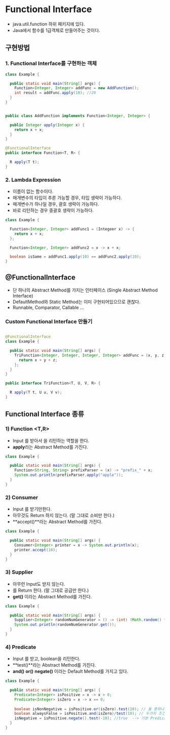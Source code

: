 # Functional Interface

- java.util.function 하위 패키지에 있다.
- Java에서 함수를 1급객체로 만들어주는 것이다.

## 구현방법

### 1. Functional Interface를 구현하는 객체

```java
class Example {

  public static void main(String[] args) {
    Function<Integer, Integer> addFunc = new AddFunction();
    int result = addFunc.apply(10); //20
  }
}


public class AddFunction implements Function<Integer, Integer> {

  public Integer apply(Integer x) {
    return x + x;
  }
}

@FunctionalInterface
public interface Function<T, R> {

  R apply(T t);
}
```

### 2. Lambda Expression

- 이름이 없는 함수이다.
- 매개변수의 타입이 추론 가능할 경우, 타입 생략이 가능하다.
- 매개변수가 하나일 경우, 괄호 생략이 가능하다.
- 바로 리턴하는 경우 중괄호 생략이 가능하다.

```java
class Example {

  Function<Integer, Integer> addFunc1 = (Integeer x) -> {
    return x + x;
  };

  Function<Integer, Integer> addFunc2 = x -> x + x;

  boolean isSame = addFunc1.apply(10) == addFunc2.apply(10);
}
```

## @FunctionalInterface

- 단 하나의 Abstract Method를 가지는 인터페이스 (Single Abstract Method Interface)
- DefaultMethod와 Static Method는 이미 구현되어있으므로 괜찮다.
- Runnable, Comparator, Callable ...

### Custom Functional Interface 만들기

```java

@FunctionalInterface
class Example {

  public static void main(String[] args) {
    TriFunction<Integer, Integer, Integer, Integer> addFunc = (x, y, z) -> {
      return x + y + z;
    };
  }
}

public interface TriFunction<T, U, V, R> {

  R apply(T t, U u, V v);
}
```

## Functional Interface 종류

### 1) Function <T,R>

- Input <T>를 받아서 <R>을 리턴하는 역할을 한다.
- **apply**라는 Abstract Method를 가진다.

```java
class Example {

  public static void main(String[] args) {
    Function<String, String> prefixParser = (x) -> "prefix_" + x;
    System.out.println(prefixParser.apply("apple"));
  }
}
```

### 2) Consumer<T>

- Input <T>를 받기만한다.
- 아무것도 Return 하지 않는다. (말 그대로 소비만 한다.)
- **accept()**라는 Abstract Method를 가진다.

```java
class Example {

  public static void main(String[] args) {
    Consumer<Integer> printer = x -> System.out.println(x);
    printer.accept(10);
  }
}
```

### 3) Supplier<T>

- 아무런 Input도 받지 않는다.
- <T>를 Return 한다. (말 그대로 공급만 한다.)
- **get()** 이라는 Abstract Method를 가진다.

```java
class Example {

  public static void main(String[] args) {
    Supplier<Integer> randomNumGenerator = () -> (int) (Math.random() * 100);
    System.out.println(randomNumGenerator.get());
  }
}
```

### 4) Predicate <T>

- Input <T>를 받고, boolean을 리턴한다.
- **test()**라는 Abstract Method를 가진다.
- **and()** **or()** **negate()** 이라는 Default Method를 가지고 있다.

```java
class Example {

  public static void main(String[] args) {
    Predicate<Integer> isPositive = x -> x > 0;
    Predicate<Integer> isZero = x -> x == 0;
    
    boolean isNonNegative = isPositive.or(isZero).test(10); // 둘 중하나만이라도 참일 때
    boolean alwaysFalse = isPositive.and(isZero)/test(10); // 두가지 조건이 모두 참일 때
    isNegative = isPositive.negate().test(-10); //true  --> 기본 Predicate에 not(!)
  }
}
```
